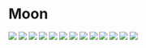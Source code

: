 # Moon
![](https://github.com/oumarhadrami/Moon/blob/master/13.jpeg=100x20)
![](https://github.com/oumarhadrami/Moon/blob/master/12.jpeg)
![](https://github.com/oumarhadrami/Moon/blob/master/11.jpeg)
![](https://github.com/oumarhadrami/Moon/blob/master/10.jpeg)
![](https://github.com/oumarhadrami/Moon/blob/master/9.jpeg)
![](https://github.com/oumarhadrami/Moon/blob/master/8.jpeg)
![](https://github.com/oumarhadrami/Moon/blob/master/7.jpeg)
![](https://github.com/oumarhadrami/Moon/blob/master/6.jpeg)
![](https://github.com/oumarhadrami/Moon/blob/master/5.jpeg)
![](https://github.com/oumarhadrami/Moon/blob/master/4.jpeg)
![](https://github.com/oumarhadrami/Moon/blob/master/3.jpeg)
![](https://github.com/oumarhadrami/Moon/blob/master/2.jpeg)
![](https://github.com/oumarhadrami/Moon/blob/master/1.jpeg)
